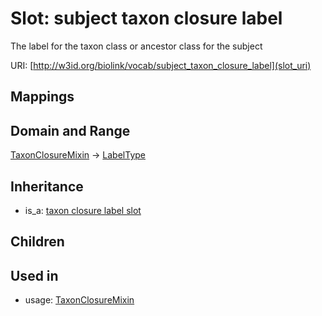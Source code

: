 # Slot: subject taxon closure label


The label for the taxon class or ancestor class for the subject

URI: [http://w3id.org/biolink/vocab/subject_taxon_closure_label](slot_uri)
## Mappings

## Domain and Range

[TaxonClosureMixin](TaxonClosureMixin.md) -> [LabelType](LabelType.md)
## Inheritance

 *  is_a: [taxon closure label slot](taxon_closure_label_slot.md)
## Children

## Used in

 *  usage: [TaxonClosureMixin](TaxonClosureMixin.md)
